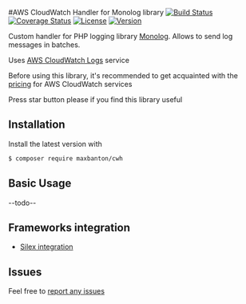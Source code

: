 #AWS CloudWatch Handler for Monolog library
[![Build Status](https://travis-ci.org/maxbanton/cwh.svg?branch=master)](https://travis-ci.org/maxbanton/cwh) [![Coverage Status](https://coveralls.io/repos/github/maxbanton/cwh/badge.svg?branch=master)](https://coveralls.io/github/maxbanton/cwh?branch=master) [![License](https://img.shields.io/packagist/l/maxbanton/cwh.svg?maxAge=2592000)](https://github.com/maxbanton/cwh/blob/master/LICENSE) [![Version](https://img.shields.io/packagist/v/maxbanton/cwh.svg?maxAge=2592000)](https://packagist.org/packages/maxbanton/cwh)

Custom handler for PHP logging library [Monolog](https://github.com/Seldaek/monolog).
Allows to send log messages in batches.

Uses [AWS CloudWatch Logs](http://docs.aws.amazon.com/AmazonCloudWatch/latest/logs/WhatIsCloudWatchLogs.html) service

Before using this library, it's recommended to get acquainted with the [pricing](https://aws.amazon.com/en/cloudwatch/pricing/) for AWS CloudWatch services

Press star button please if you find this library useful

## Installation

Install the latest version with

```bash
$ composer require maxbanton/cwh
```
## Basic Usage

--todo--

## Frameworks integration
 - [Silex integration](http://silex.sensiolabs.org/doc/master/providers/monolog.html#customization)
 
## Issues

Feel free to [report any issues](https://github.com/maxbanton/cwh/issues/new)


